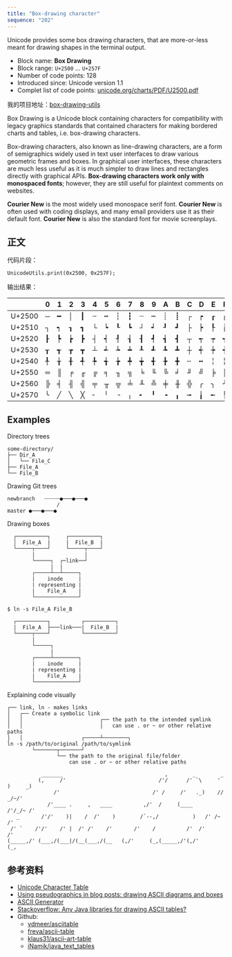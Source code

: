 ```yaml
---
title: "Box-drawing character"
sequence: "202"
---
```


Unicode provides some box drawing characters, that are more-or-less meant for drawing shapes in the terminal output.

- Block name: **Box Drawing**
- Block range: `U+2500` ... `U+257F`
- Number of code points: 128
- Introduced since: Unicode version 1.1
- Complet list of code points: [unicode.org/charts/PDF/U2500.pdf](https://www.unicode.org/charts/PDF/U2500.pdf)

我的项目地址：[box-drawing-utils](https://github.com/lsieun/box-drawing-utils)

Box Drawing is a Unicode block containing characters for compatibility with legacy graphics standards
that contained characters for making bordered charts and tables, i.e. box-drawing characters.

Box-drawing characters, also known as line-drawing characters,
are a form of semigraphics widely used in text user interfaces to draw various geometric frames and boxes.
In graphical user interfaces, these characters are much less useful
as it is much simpler to draw lines and rectangles directly with graphical APIs.
**Box-drawing characters work only with monospaced fonts**;
however, they are still useful for plaintext comments on websites.

**Courier New** is the most widely used monospace serif font.
**Courier New** is often used with coding displays, and many email providers use it as their default font.
**Courier New** is also the standard font for movie screenplays.

## 正文

代码片段：

```text
UnicodeUtils.print(0x2500, 0x257F);
```

输出结果：

|          | 0 | 1 | 2 | 3 | 4 | 5 | 6 | 7 | 8 | 9 | A | B | C | D | E | F |
|----------|---|---|---|---|---|---|---|---|---|---|---|---|---|---|---|---|
| U+2500   | ─ | ━ | │ | ┃ | ┄ | ┅ | ┆ | ┇ | ┈ | ┉ | ┊ | ┋ | ┌ | ┍ | ┎ | ┏ |
| U+2510   | ┐ | ┑ | ┒ | ┓ | └ | ┕ | ┖ | ┗ | ┘ | ┙ | ┚ | ┛ | ├ | ┝ | ┞ | ┟ |
| U+2520   | ┠ | ┡ | ┢ | ┣ | ┤ | ┥ | ┦ | ┧ | ┨ | ┩ | ┪ | ┫ | ┬ | ┭ | ┮ | ┯ |
| U+2530   | ┰ | ┱ | ┲ | ┳ | ┴ | ┵ | ┶ | ┷ | ┸ | ┹ | ┺ | ┻ | ┼ | ┽ | ┾ | ┿ |
| U+2540   | ╀ | ╁ | ╂ | ╃ | ╄ | ╅ | ╆ | ╇ | ╈ | ╉ | ╊ | ╋ | ╌ | ╍ | ╎ | ╏ |
| U+2550   | ═ | ║ | ╒ | ╓ | ╔ | ╕ | ╖ | ╗ | ╘ | ╙ | ╚ | ╛ | ╜ | ╝ | ╞ | ╟ |
| U+2560   | ╠ | ╡ | ╢ | ╣ | ╤ | ╥ | ╦ | ╧ | ╨ | ╩ | ╪ | ╫ | ╬ | ╭ | ╮ | ╯ |
| U+2570   | ╰ | ╱ | ╲ | ╳ | ╴ | ╵ | ╶ | ╷ | ╸ | ╹ | ╺ | ╻ | ╼ | ╽ | ╾ | ╿ |

## Examples

Directory trees

```text
some-directory/
├── Dir_A
│   └── File_C
├── File_A
└── File_B
```

Drawing Git trees

```text
newbranch   ┈┈┈┈┈●───●───●
                /
master ●───●───●
```

Drawing boxes

```text
  ┌──────────┐     ┌──────────┐
  │  File_A  |     |  File_B  |
  └─────┬────┘     └─────┬────┘
        |                |
        └─────┐  ┌─link──┘
              |  |
        ┌─────┴──┴─────┐
        |    inode     |
        | representing |
        |    File_A    |
        └──────────────┘
```

```text
$ ln -s File_A File_B

  ┌──────────┐          ┌──────────┐
  |  File_A  ├───link───|  File_B  |
  └─────┬────┘          └──────────┘
        |
        └─────┐
              |
        ┌─────┴────────┐
        |    inode     |
        | representing |
        |    File_A    |
        └──────────────┘
```

Explaining code visually

```text
┌── link, ln - makes links
│   ┌── Create a symbolic link
│   │                         ┌── the path to the intended symlink
│   │                         │   can use . or ~ or other relative paths
│   │                   ┌─────┴────────┐
ln -s /path/to/original /path/to/symlink
        └───────┬───────┘
                └── the path to the original file/folder
                    can use . or ~ or other relative paths
```

```text
           _______                                 ,        _        _        
          (,     /'                              /'/      /' `\     ' )     _)
               /'                              /' /     /'   ._)    //  _/~/' 
             /'____ .     ,   ____          ,/'  /     (____      /'/_/~ /'   
   _       /'/'    )|    /  /'    )        /`--,/           )   /' /~  /'     
 /' `    /'/'    /' |  /' /'    /'       /'    /          /'  /'     /'       
(_____,/' (___,/(___|/(__(___,/(__   (,/'     (_,(_____,/'(,/'      (_,   
```

## 参考资料

- [Unicode Character Table](https://unicode-table.com/en/blocks/box-drawing/)
- [Using pseudographics in blog posts: drawing ASCII diagrams and boxes](https://clubmate.fi/using-pseudographics-in-blogposts-drawing-ascii-diagrams-and-boxes)
- [ASCII Generator](http://www.network-science.de/ascii/)
- [Stackoverflow: Any Java libraries for drawing ASCII tables?](https://stackoverflow.com/questions/5608588/any-java-libraries-for-drawing-ascii-tables)
- Github:
  - [vdmeer/asciitable](https://github.com/vdmeer/asciitable)
  - [freva/ascii-table](https://github.com/freva/ascii-table)
  - [klaus31/ascii-art-table](https://github.com/klaus31/ascii-art-table)
  - [iNamik/java_text_tables](https://github.com/iNamik/java_text_tables)
